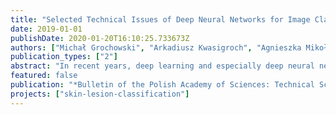 ```yaml
---
title: "Selected Technical Issues of Deep Neural Networks for Image Classification Purposes"
date: 2019-01-01
publishDate: 2020-01-20T16:10:25.733673Z
authors: ["Michał Grochowski", "Arkadiusz Kwasigroch", "Agnieszka Mikołajczyk"]
publication_types: ["2"]
abstract: "In recent years, deep learning and especially deep neural networks (DNN) have obtained amazing performance on a variety of problems, in particular in classification or pattern recognition. Among many kinds of DNNs, the convolutional neural networks (CNN) are most commonly used. However, due to their complexity, there are many problems related but not limited to optimizing network parameters, avoiding overfitting and ensuring good generalization abilities. Therefore, a number of methods have been proposed by the researchers to deal with these problems. In this paper, we present the results of applying different, recently developed methods to improve deep neural network training and operating. We decided to focus on the most popular CNN structures, namely on VGG based neural networks: VGG16, VGG11 and proposed by us VGG8. The tests were conducted on a real and very important problem of skin cancer detection. A publicly available dataset of skin lesions was used as a benchmark. We analyzed the influence of applying: dropout, batch normalization, model ensembling, and transfer learning. Moreover, the influence of the type of activation function was checked. In order to increase the objectivity of the results, each of the tested models was trained 6 times and their results were averaged. In addition, in order to mitigate the impact of the selection of learning, test and validation sets, k-fold validation was applied."
featured: false
publication: "*Bulletin of the Polish Academy of Sciences: Technical Sciences*"
projects: ["skin-lesion-classification"]
---
```


